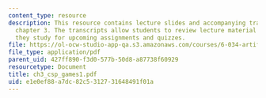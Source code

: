 ```yaml
---
content_type: resource
description: This resource contains lecture slides and accompanying transcripts for
  chapter 3. The transcripts allow students to review lecture material in detail as
  they study for upcoming assignments and quizzes.
file: https://ol-ocw-studio-app-qa.s3.amazonaws.com/courses/6-034-artificial-intelligence-spring-2005/e1e0ef88a7dc82c5312731648491f01a_ch3_csp_games1.pdf
file_type: application/pdf
parent_uid: 427ff890-f3d0-577b-50d8-a87738f60929
resourcetype: Document
title: ch3_csp_games1.pdf
uid: e1e0ef88-a7dc-82c5-3127-31648491f01a
---
```

